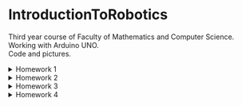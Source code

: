 # IntroductionToRobotics
Third year course of Faculty of Mathematics and Computer Science. <br>
Working with Arduino UNO. <br>
Code and pictures.

<details>
<summary> Homework 1 </summary>

#### Components
RGB LED (1 minimum), potentiometers (3 minimum), resistors and wires (per logic). <br>

#### Task
Use a separat potentiometer in controlling each of thecolor of the RGB led (Red,Green andBlue). The control must be donewithdigital electronics (aka you must read the value of the potentiome-ter with Arduino, and write a mapped value to each of the pins connectedto the led). <br>

#### Setup
![Arduino](https://user-images.githubusercontent.com/98409275/197863773-b0e5a4f0-5706-4698-9eda-f89ea92e1ea4.jpeg)
<br>

#### DEMO
Here is the demo https://youtu.be/b0MgJnrOVkQ

#### [CODE](https://github.com/beatricedoncea2000/IntroductionToRobotics/blob/main/homework1/3%20Potentiometers%20and%201%20RGB%20Led.ino)
</details>

<details>
<summary> Homework 2 </summary>

#### Requirements
Building the traffic lights for a crosswalk using 2 LEDs to represent the traffic lights for pedestrians (red and green) and 3 LEDs to represent the traffic lights for cars (red, yellow and green). The traffic lights simulator will start once the button is pressed, following these states:
- State 1: (default, reinstated after state 4 ends): green light for cars, red light for people, no sounds. Duration: indefinite, changed bypressing the button.
- State 2: (initiated by counting down 10 seconds after a button press): the light should be yellow for cars, red for people and no sounds. Duration: 3 seconds.
- State 3: (iniated after state 2 ends): red for cars, green for people and a beeping sound from the buzzer at a constant interval. Duration: 10 seconds.
- State 4: (initiated after state 3 ends): red for cars, blinking green for people and a beeping sound from the buzzer, at a constant interval, faster than the beeping in state 3. Duration: 5 seconds.

Pressing the button in any other state than state 1 will have no effect.  

#### Components
5 leds, 1 button, 1 buzzer, wires, resistors

#### Setup
![WhatsApp Image 2022-11-01 at 11 27 05 PM](https://user-images.githubusercontent.com/98409275/199347387-c540be45-1927-46b8-8253-08d5da2a716b.jpeg)
![WhatsApp Image 2022-11-01 at 11 27 06 PM](https://user-images.githubusercontent.com/98409275/199347410-1804e76b-1683-4aab-a1a8-920544941541.jpeg)

#### DEMO
Here is the demo https://youtu.be/kpoi5BEdz3E

#### [CODE](https://github.com/beatricedoncea2000/IntroductionToRobotics/blob/main/homework2/Traffic%20lights%20for%20a%20crosswalk.ino)
</details>



<details>
<summary> Homework 3 </summary>

#### Requirements
Use the joystick to control the position of the segment and ”draw” on the display. The movement between segments should be natural (meaning they should jump from the current positiononly to neighbors, but without passing through ”walls”). The system has the following states:
- State 1 (default, but also initiated after a button press in State 2): Current position blinking. Can use the joystick to move from one position to neighbors.   Short pressing the button toggles State2. Long pressing the button in state 1 resets the entire display byturning all the segments OFF and moving the current position to the decimal point.
- State 2 (initiated after a button press in State 1): The current segment stops blinking, adopting the state of the segment before selection (ON or OFF). Toggling the X (or Y, you chose) axis should change the segment state from ON to OFF or from OFF to ON. Clicking the joystick should save the segment state and exit back to state 1.

#### Components
1 7-segment display, 1 joystick, resistors and wires (per logic). <br>

#### Setup
![Arduino1](https://user-images.githubusercontent.com/98409275/200699584-a387199d-5cb3-4836-b188-112d6db299d0.jpeg)
![Arduino2](https://user-images.githubusercontent.com/98409275/200699594-7b7fc85f-85de-4864-bbf7-3c4c4773a0d3.jpeg)

#### DEMO
Here is the demo https://youtu.be/tZOO9YyoJVY

#### [CODE](https://github.com/beatricedoncea2000/IntroductionToRobotics/blob/main/homework3/Draw%20on%20a%207-segment%20display%20with%20a%20joystick.ino)
</details>







<details>
<summary> Homework 4 </summary>

#### Requirements
Use the joystick to move through the 4 digit 7segment displays digits, press the button to lock in on the current digit and use the other axis to increment or decrement the number. Keep thebutton pressed to reset all the digit values and the current position to the first digit in the first state. The system has the following states:
- State 1: you can use a joystick axis to cycle through the 4 digits; using the other axis does nothing. A blinking decimal point shows the current digit position.  When pressing the button, you lock in on the selected digit and enter the second state.
- State 2: in this state, the decimal point stays always on, no longer blinking and you can no longer use the axis to cycle through the 4 digits. Instead, using the  other axis, you can increment on decrement the number on the current digit IN HEX (aka from 0 to F, as in the lab). Pressing the button again returns you to the previous state. Also, keep in mind that when changing the number, you must increment it for each joystick movement - it should not work continuosly increment if you keep the joystick in one position(aka with joyMoved).
-State 3:  toggled by long pressing the buttononly in the first state .When resetting, all the digits go back to 0 and the current position is set to the first (rightmost) digit, in the first state.

#### Components
a joystick, a 4 digit 7-segment display, a 74hc595 shift register. <br>

#### Setup
![Arduino1](https://user-images.githubusercontent.com/98409275/200699584-a387199d-5cb3-4836-b188-112d6db299d0.jpeg)
![Arduino2](https://user-images.githubusercontent.com/98409275/200699594-7b7fc85f-85de-4864-bbf7-3c4c4773a0d3.jpeg)

#### DEMO
Here is the demo https://youtube.com/shorts/5cMVC6wC5gY?feature=share

#### [CODE](https://github.com/beatricedoncea2000/IntroductionToRobotics/blob/main/homework3/Draw%20on%20a%207-segment%20display%20with%20a%20joystick.ino)
</details>
